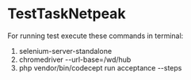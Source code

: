 # TestTaskNetpeak

For running test execute these commands in terminal:

1. selenium-server-standalone
2. chromedriver --url-base=/wd/hub
3. php vendor/bin/codecept run acceptance --steps